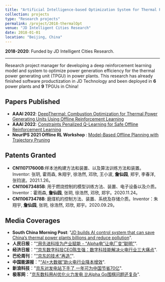 ```yaml
---
title: "Artificial Intelligence-based Optimization System for Thermal Power Generating Units"
collection: projects
type: "Research projects"
permalink: /project/2018-thermalOpt
venue: "JD Intelligent Cities Research"
date: 2018-01-01
location: "Beijing, China"
---
```

<b>2018-2020</b>: Funded by JD Intelligent Cities Research. 

---
Research project manager for developing a deep reinforcement learning model and system to optimize power generation efficiency for the thermal power generating unit (TPGU) in power plants. This research has already finished software productization in JD Technology and been deployed in <b>6</b> power plants and <b>9</b> TPGUs in China!

Papers Published
---
* <b>AAAI 2022</b>: [DeepThermal: Combustion Optimization for Thermal Power Generating Units Using Offline Reinforcement Learning](http://zhanxianyuan.xyz/publication/2021-deep_thermal)
* <b>AAAI 2022</b>: [Constraints Penalized Q-Learning for Safe Offline Reinforcement Learning](http://zhanxianyuan.xyz/publication/2021-CPQ)
* <b>NeurIPS 2021 Offline RL Workshop </b>: [Model-Based Offline Planning with Trajectory Pruning](http://zhanxianyuan.xyz/publication/2021-MOPP)

Patents Granted
---
* <b>CN110717600B</b>:样本池构建方法和装置、以及算法训练方法和装置。Inventor: 张玥, 霍雨森, 朱翔宇, 徐浩然, 邓欣, 王小波, <b>詹仙园</b>, 郑宇, 李春洋, 张钧波。2021.1.26。
* <b>CN110673485B</b>: 用于燃烧控制的模型训练方法、装置、电子设备以及介质。Inventor：霍雨森, <b>詹仙园</b>, 张玥, 徐浩然, 邓欣, 郑宇。2020.11.24。
* <b>CN110673478B</b>: 磨煤机的控制方法、装置、系统及存储介质。Inventor：朱翔宇, <b>詹仙园</b>, 张玥, 徐浩然, 邓欣, 郑宇。2020.09.29。


Media Coverages
---
* <b>South China Morning Post</b>: "[JD builds AI control system that can save China’s thermal power plants billions and reduce pollution](https://www.scmp.com/tech/innovation/article/3114030/jd-builds-ai-control-system-can-save-chinas-thermal-power-plants)".
* <b>人民日报</b>："[“用先进科技为产业赋能 - “Alpha电”让电厂变“聪明”](http://news.bjx.com.cn/html/20190424/976626.shtml)".
* <b>经济日报</b>："[“京东数字科技CEO陈生强：数字科技能解决火电行业三大痛点](http://www.ce.cn/xwzx/gnsz/gdxw/201903/26/t20190326_31747071.shtml)".
* <b>巴伦周刊</b>："[“京东的技术“再造”](http://caifuhao.eastmoney.com/news/20200828205941162821780)".
* <b>中国能源报</b>："[“AI+大数据”助火电行业降本增效](http://news.bjx.com.cn/html/20190424/976626.shtml)".
* <b>新浪科技</b>："[京东对发电站下手了 一年可为中国节省70亿](https://tech.sina.com.cn/roll/2020-09-03/doc-iivhuipp2355272.shtml)".
* <b>极客网</b>："[京东数科用AI优化火力发电 比Alpha Go围棋问题还复杂](https://www.fromgeek.com/latest/242787.html)".
